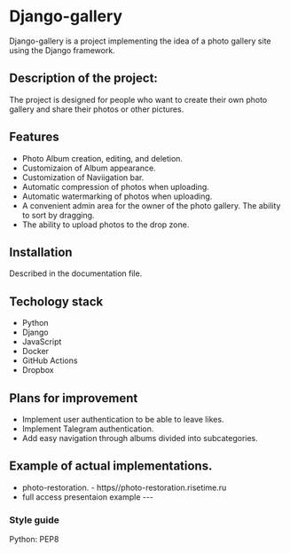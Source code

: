 # Django-gallery


Django-gallery is a project implementing the idea of a photo gallery site using the Django framework.

## Description of the project:
The project is designed for people who want to create their own photo gallery and share their photos or other pictures.

## Features
- Photo Album creation, editing, and deletion.
- Customizaion of Album appearance.
- Customization of Naviigation bar.
- Automatic compression of photos when uploading.
- Automatic watermarking of photos when uploading.
- A convenient admin area for the owner of the photo gallery. The ability to sort by dragging.
- The ability to upload photos to the drop zone.

## Installation
  Described in the documentation file.
## Techology stack
- Python
- Django
- JavaScript
- Docker
- GitHub Actions
- Dropbox

## Plans for improvement
  - Implement user authentication to be able to leave likes.
  - Implement Talegram authentication.
  - Add easy navigation through albums divided into subcategories.

## Example of actual implementations.
  - photo-restoration. - https//photo-restoration.risetime.ru
  - full access presentaion example  ---

### Style guide 
Python: PEP8
